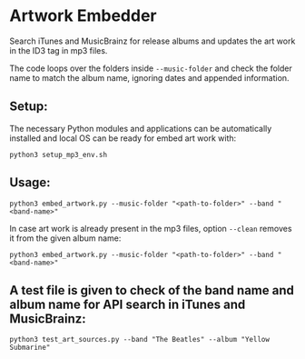# Artwork Embedder

Search iTunes and MusicBrainz for release albums and updates the art work in the ID3 tag in mp3 files.

The code loops over the folders inside `--music-folder` and check the folder name to match the album name, ignoring dates and appended information.

## Setup:

The necessary Python modules and applications can be automatically installed and local OS can be ready for embed art work with:

```python3 setup_mp3_env.sh```

## Usage:

```python3 embed_artwork.py --music-folder "<path-to-folder>" --band "<band-name>"```

In case art work is already present in the mp3 files, option `--clean` removes it from the given album name:

```python3 embed_artwork.py --music-folder "<path-to-folder>" --band "<band-name>"```

## A test file is given to check of the band name and album name for API search in iTunes and MusicBrainz:

```python3 test_art_sources.py --band "The Beatles" --album "Yellow Submarine"```
